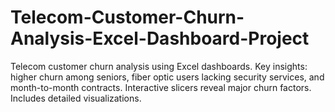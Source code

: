 # Telecom-Customer-Churn-Analysis-Excel-Dashboard-Project
Telecom customer churn analysis using Excel dashboards. Key insights: higher churn among seniors, fiber optic users lacking security services, and month-to-month contracts. Interactive slicers reveal major churn factors. Includes detailed visualizations.
